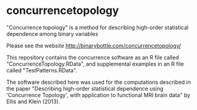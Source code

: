 concurrencetopology
===================

"Concurrence topology" is a method for describing high-order statistical dependence among binary variables

Please see the website http://binarybottle.com/concurrencetopology/

This repository contains the concurrence software as an R file called "ConcurrenceTopology.RData", and supplemental examples in an R file called "TestPatterns.RData".

The software described here was used for the computations described in the paper "Describing high-order statistical dependence using 'Concurrence Topology', with application to functional MRI brain data" by Ellis and Klein (2013).

